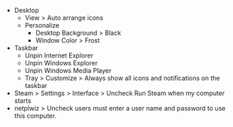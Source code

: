 * Desktop
	* View > Auto arrange icons
	* Personalize
		* Desktop Background > Black
		* Window Color > Frost
* Taskbar
    * Unpin Internet Explorer
    * Unpin Windows Explorer
    * Unpin Windows Media Player
    * Tray > Customize > Always show all icons and notifications on the taskbar
* Steam > Settings > Interface > Uncheck Run Steam when my computer starts
* netplwiz > Uncheck users must enter a user name and password to use this computer.